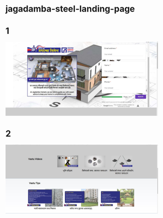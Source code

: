 # jagadamba-steel-landing-page
# 1
![alt text](https://github.com/poojan28/jagadamba-steel-landing-page/blob/master/jagadamba1.JPG)
# 2
![alt text](https://github.com/poojan28/jagadamba-steel-landing-page/blob/master/jagadamba2.JPG)
